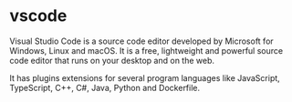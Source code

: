 # vscode


Visual Studio Code is a source code editor developed by Microsoft for Windows, Linux and macOS. It is a free, lightweight and powerful source code editor that runs on your desktop and on the web.

It has plugins extensions for several program languages like JavaScript, TypeScript, C++, C#, Java, Python and Dockerfile.